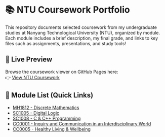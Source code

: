 # 📚 NTU Coursework Portfolio

This repository documents selected coursework from my undergraduate studies at Nanyang Technological University (NTU), organized by module. Each module includes a brief description, my final grade, and links to key files such as assignments, presentations, and study tools!

## 🔗 Live Preview

Browse the coursework viewer on GitHub Pages here:  
👉 [View NTU Coursework](https://pixelhypercube.github.io/ntu/)


## 📁 Module List (Quick Links)

- [MH1812 - Discrete Mathematics](https://pixelhypercube.github.io/ntu/#/MH1812)
- [SC1005 - Digital Logic](https://pixelhypercube.github.io/ntu/#/SC1005)
- [SC1008 - C & C++ Programming](https://pixelhypercube.github.io/ntu/#/SC1008)
- [CC0001 - Inquiry and Communication in an Interdisciplinary World](https://pixelhypercube.github.io/ntu/#/CC0001)
- [CC0005 - Healthy Living & Wellbeing](https://pixelhypercube.github.io/ntu/#/CC0005)